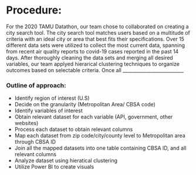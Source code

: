 # Procedure:

For the 2020 TAMU Datathon, our team chose to collaborated on creating a city search tool. The city search tool matches users based on a multitude of criteria with an ideal city or area that best fits their specifications. Over 15 different data sets were utilized to collect the most current data, spanning from recent air quality reports to covid-19 cases reported in the past 14 days. After thoroughly cleaning the data sets and merging all desired variables, our team applyed hierarical clustering techniques to organize outcomes based on selectable criteria. Once all __________________________

### Outline of approach:
- Identify region of interest (U.S)
- Decide on the granularity (Metropolitan Area/ CBSA code)
- Identify variables of interest
- Obtain relevant dataset for each variable (API, government, other websites)
- Process each dataset to obtain relevant columns
- Map each dataset from zip code/city/county level to Metropolitan area through CBSA ID
- Join all the mapped datasets into one table containing CBSA ID, and all relevant columns
- Analyze dataset using hieratical clustering 
- Utilize Power BI to create visuals 

